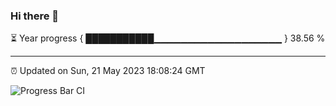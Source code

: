 ### Hi there 👋

⏳ Year progress { ███████████▁▁▁▁▁▁▁▁▁▁▁▁▁▁▁▁▁▁▁ } 38.56 %

---

⏰ Updated on Sun, 21 May 2023 18:08:24 GMT

![Progress Bar CI](https://github.com/Shyam-Makwana/GitHub-Actions-Demo/workflows/Progress%20Bar%20CI/badge.svg)
